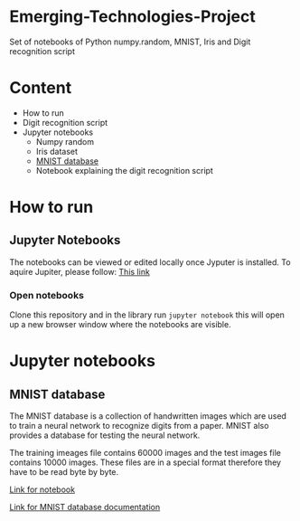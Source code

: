 # Emerging-Technologies-Project
Set of notebooks of Python numpy.random, MNIST, Iris and Digit recognition script

# Content
* How to run
* Digit recognition script
* Jupyter notebooks
  * Numpy random
  * Iris dataset
  * [MNIST database](##MNIST-database)
  * Notebook explaining the digit recognition script

# How to run
## Jupyter Notebooks
The notebooks can be viewed or edited locally once Jyputer is installed. To aquire Jupiter, please follow: [This link](http://jupyter.org/install.html)
### Open notebooks
Clone this repository and in the library run ```jupyter notebook``` this will open up a new browser window where the notebooks are visible. 
# Jupyter notebooks
## MNIST database
The MNIST database is a collection of handwritten images which are used to train a neural network to recognize digits from a paper. MNIST also provides a database for testing the neural network.

The training imeages file contains 60000 images and the test images file contains 10000 images. These files are in a special format therefore they have to be read byte by byte.

[Link for notebook](notebooks\MNIST_database.ipynb)

[Link for MNIST database documentation](http://yann.lecun.com/exdb/mnist/)